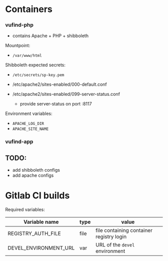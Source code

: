 
# Containers


### vufind-php

* contains Apache + PHP + shibboleth

Mountpoint:

* `/var/www/html`

Shibboleth expected secrets:
* `/etc/secrets/sp-key.pem`

* /etc/apache2/sites-enabled/000-default.conf
* /etc/apache2/sites-enabled/099-server-status.conf
  * provide server-status on port :8117

Environment variables:

* `APACHE_LOG_DIR`
* `APACHE_SITE_NAME`

### vufind-app



## TODO:

* add shibboleth configs
* add apache configs

# Gitlab CI builds

Required variables:

| Variable name | type | value |
|-----|-----|---|
| REGISTRY_AUTH_FILE | file | file containing container registry login |
| DEVEL_ENVIRONMENT_URL | var | URL of the `devel` environment |

